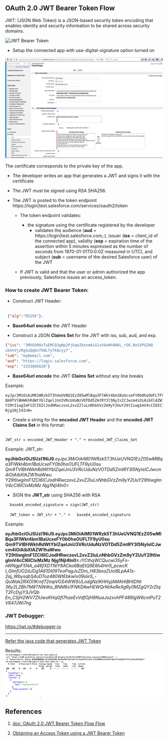 

## OAuth 2.0 JWT Bearer Token Flow

JWT: (JSON Web Token) is a JSON-based security token encoding that enables identity and security information to be shared across security domains.


![JWT Bearer Token](https://s3.amazonaws.com/dfc-wiki/en/images/9/9d/OAuthJWTBearerTokenFlow.png)


-  Setup the connected app with use-digital-signature option turned on

![Connected App Digital signature.png](img/connectApp-DigitalCert.png)

The certificate corresponds to the private key of the app.



- The developer writes an app that generates a JWT and signs it with the certificate

- The JWT must be signed using RSA SHA256.



- The JWT is posted to the token endpoint https://login|test.salesforce.com/services/oauth2/token

  - The token endpoint validates:
    - the signature using the certificate registered by the developer
      - validates the audience (**aud** = https://login|test.salesforce.com,:), issuer (**iss** = client_id of the connected app), validity (**exp** = expiration time of the assertion within 5 minutes  expressed as the number of seconds from 1970-01-01T0:0:0Z measured in UTC), and subject (**sub** = username of the desired Salesforce user) of the JWT

  - If JWT is valid and that the user or admin authorized the app previously, Salesforce issues an access_token.


### How to create JWT Bearer Token:

- Construct JWT Header:

```json

 {"alg":"RS256"}.

```

- **Base64url encode** the JWT Header

- Construct a JSON **Claims Set** for the JWT with iss, sub, aud, and exp.


```json
{"iss": "3MVG99OxTyEMCQ3gNp2PjkqeZKxnmAiG1xV4oHh9AKL_rSK.BoSVPGZHQ
ukXnVjzRgSuQqGn75NL7yfkQcyy7",
"sub": "my@email.com",
"aud": "https://login.salesforce.com",
"exp": "1333685628"}


```

- **Base64url encode** the JWT **Claims Set** without any line breaks

Example:
```
eyJpc3MiOiAiM01WRzk5T3hUeUVNQ1EzZ05wMlBqa3FlWkt4bm1BaUcxeFY0b0hoOUFLTF9yU0su
Qm9TVlBHWkhRdWtYblZqelJnU3VRcUduNzVOTDd5ZmtRY3l5NyIsICJwcm4iOiAibXlAZW1haWwu
Y29tIiwgImF1ZCI6ICJodHRwczovL2xvZ2luLnNhbGVzZm9yY2UuY29tIiwgImV4cCI6ICIxMzMz
Njg1NjI4In0=

```


- Create a string for the **encoded JWT Header** and the **encoded JWT Claims Set** in this format:

```

JWT_str = encoded_JWT_Header + "." + encoded_JWT_Claims_Set

```
Example: JWT_str:


**eyJhbGciOiJSUzI1NiJ9**.*eyJpc3MiOiAiM01WRzk5T3hUeUVNQ1EzZ05wMlBqa3FlWkt4bm1BaUcxeFY0b0hoOUFLTF9yU0su
Qm9TVlBHWkhRdWtYblZqelJnU3VRcUduNzVOTDd5ZmtRY3l5NyIsICJwcm4iOiAibXlAZW1haWwu
Y29tIiwgImF1ZCI6ICJodHRwczovL2xvZ2luLnNhbGVzZm9yY2UuY29tIiwgImV4cCI6ICIxMzMz
Njg1NjI4In0=*



- SIGN the **JWT_str** using SHA256 with RSA

```
  base64_encoded_signature = sign(JWT_str)

  JWT_token = JWT_str + "." +   base64_encoded_signature

```

Example:

**eyJhbGciOiJSUzI1NiJ9.eyJpc3MiOiAiM01WRzk5T3hUeUVNQ1EzZ05wMlBqa3FlWkt4bm1BaUcxeFY0b0hoOUFLTF9yU0su
Qm9TVlBHWkhRdWtYblZqelJnU3VRcUduNzVOTDd5ZmtRY3l5NyIsICJwcm4iOiAibXlAZW1haWwu
Y29tIiwgImF1ZCI6ICJodHRwczovL2xvZ2luLnNhbGVzZm9yY2UuY29tIiwgImV4cCI6ICIxMzMz
Njg1NjI4In0=**.*iYCthqWCQucwi35yFs-nWNgpF5NA_a46fXDTNIY8ACko6BaEtQ9E6h4Hn1l_pcwcK​
I_GlmfUO2dJDg1A610t09TeoPagJsZDm_H83bsoZUoI8LpAA1s-2aj_Wbysqb1j4uDToz​
480WtEbkwIv09sIeS_-QuWak2RXOl1Krnf72mpVGS4WWSULodgNzlKHHyjAMAHiBHIDNt​
36y2L2Bh7M8TNWiKa_BNM6s1FNKDAwHEWQrNtAeReXgRy0MZgQY2rZtqT2FcDyjY3JVQb​
En_CSjH2WV7ZlUwsKHqGfI7hzeEvVdfOjH9NuaJozxvhPF489IgW6cntPuT2V647JWi7ng*


### JWT Debugger:

https://jwt.io/#debugger-io

--------------------





[Refer the java code that generates JWT Token](./java/JWTTokenGen.java)




Results:
![test_token](./img/auth_code/testing_token.png)



## References
1. [doc: OAuth 2.0 JWT Bearer Token Flow Flow](https://help.salesforce.com/articleView?id=remoteaccess_oauth_web_server_flow.htm&language=en&type=0)

2. [Obtaining an Access Token using a JWT Bearer Token](https://developer.salesforce.com/page/Digging_Deeper_into_OAuth_2.0_on_Force.com#Obtaining_an_Access_Token_using_a_JWT_Bearer_Token)
